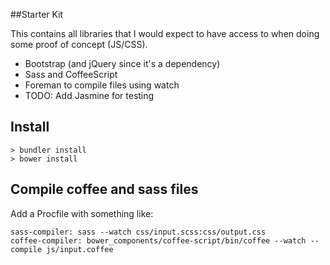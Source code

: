 ##Starter Kit

This contains all libraries that I would expect to have access to when doing some proof of concept (JS/CSS).

* Bootstrap (and jQuery since it's a dependency)
* Sass and CoffeeScript
* Foreman to compile files using watch
* TODO: Add Jasmine for testing

## Install

```
> bundler install
> bower install
```

## Compile coffee and sass files

Add a Procfile with something like:

```
sass-compiler: sass --watch css/input.scss:css/output.css
coffee-compiler: bower_components/coffee-script/bin/coffee --watch --compile js/input.coffee
```
